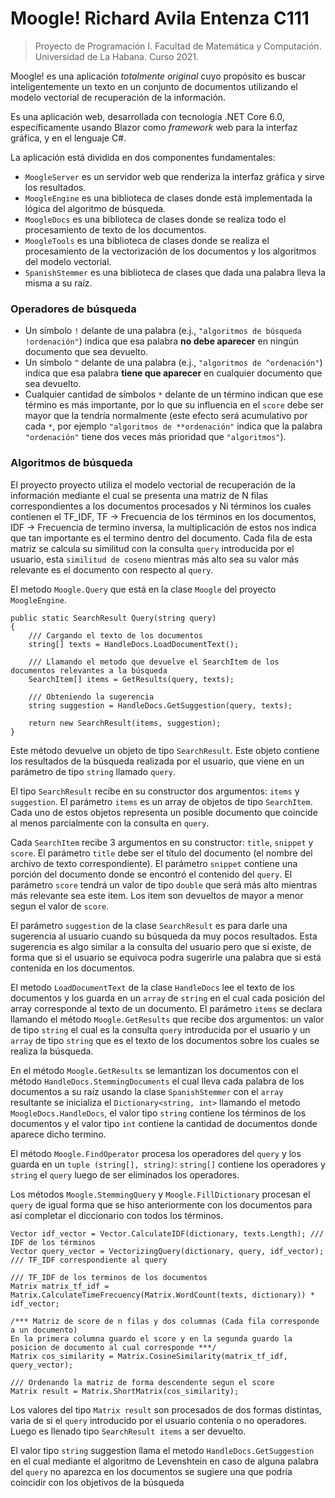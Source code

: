 # Moogle!       Richard Avila Entenza C111
> Proyecto de Programación I. Facultad de Matemática y Computación. Universidad de La Habana. Curso 2021.

Moogle! es una aplicación *totalmente original* cuyo propósito es buscar inteligentemente un texto en un conjunto de documentos utilizando 
el modelo vectorial de recuperación de la información.

Es una aplicación web, desarrollada con tecnología .NET Core 6.0, específicamente usando Blazor como *framework* web para la interfaz gráfica, y en el lenguaje C#.

La aplicación está dividida en dos componentes fundamentales:

- `MoogleServer` es un servidor web que renderiza la interfaz gráfica y sirve los resultados.
- `MoogleEngine` es una biblioteca de clases donde está implementada la lógica del algoritmo de búsqueda.
- `MoogleDocs` es una biblioteca de clases donde se realiza todo el procesamiento de texto de los documentos.
- `MoogleTools` es una biblioteca de clases donde se realiza el procesamiento de la vectorización de los documentos y los algoritmos del modelo vectorial.
- `SpanishStemmer` es una biblioteca de clases que dada una palabra lleva la misma a su raíz.

### Operadores de búsqueda
- Un símbolo `!` delante de una palabra (e.j., `"algoritmos de búsqueda !ordenación"`) indica que esa palabra **no debe aparecer** en ningún documento que sea devuelto.
- Un símbolo `^` delante de una palabra (e.j., `"algoritmos de ^ordenación"`) indica que esa palabra **tiene que aparecer** en cualquier documento que sea devuelto.
- Cualquier cantidad de símbolos `*` delante de un término indican que ese término es más importante, por lo que su influencia en el `score` debe ser mayor que la tendría normalmente (este efecto será acumulativo por cada `*`, por ejemplo `"algoritmos de **ordenación"` indica que la palabra `"ordenación"` tiene dos veces más prioridad que `"algoritmos"`).

### Algoritmos de búsqueda
El proyecto proyecto utiliza el modelo vectorial de recuperación de la información mediante el cual se presenta una matriz de N filas correspondientes a los documentos procesados y Ni términos los cuales contienen el TF_IDF, TF -> Frecuencia de los términos en los documentos, IDF -> Frecuencia de termino inversa, la multiplicación de estos nos indica que tan importante es el termino dentro del documento. Cada fila de esta matriz se calcula su similitud con la consulta `query` introducida por el usuario, esta `similitud de coseno` mientras más alto sea su valor más relevante es el documento con respecto al `query`.

El metodo `Moogle.Query` que está en la clase `Moogle` del proyecto `MoogleEngine`.

    public static SearchResult Query(string query) 
    {
        /// Cargando el texto de los documentos
        string[] texts = HandleDocs.LoadDocumentText();

        /// Llamando el metodo que devuelve el SearchItem de los documentos relevantes a la búsqueda
        SearchItem[] items = GetResults(query, texts);

        /// Obteniendo la sugerencia
        string suggestion = HandleDocs.GetSuggestion(query, texts);

        return new SearchResult(items, suggestion);
    }

Este método devuelve un objeto de tipo `SearchResult`. Este objeto contiene los resultados de la búsqueda realizada por el usuario, que viene en un parámetro de tipo `string` llamado `query`.

El tipo `SearchResult` recibe en su constructor dos argumentos: `items` y `suggestion`. El parámetro `items` es un array de objetos de tipo `SearchItem`. Cada uno de estos objetos representa un posible documento que coincide al menos parcialmente con la consulta en `query`.

Cada `SearchItem` recibe 3 argumentos en su constructor: `title`, `snippet` y `score`. El parámetro `title` debe ser el título del documento (el nombre del archivo de texto correspondiente). El parámetro `snippet` contiene una porción del documento donde se encontró el contenido del `query`. El parámetro `score` tendrá un valor de tipo `double` que será más alto mientras más relevante sea este item. Los item son devueltos de mayor a menor segun el valor de `score`.

El parámetro `suggestion` de la clase `SearchResult` es para darle una sugerencia al usuario cuando su búsqueda da muy pocos resultados. Esta sugerencia es algo similar a la consulta del usuario pero que sí existe, de forma que si el usuario se equivoca podra sugerirle una palabra que si está contenida en los documentos.

El metodo `LoadDocumentText` de la clase `HandleDocs` lee el texto de los documentos y los guarda en un `array` de `string` en el cual cada posición del array corresponde al texto de un documento.
El parámetro `items` se declara llamando el método `Moogle.GetResults` que recibe dos argumentos: un valor de tipo `string` el cual es la consulta `query` introducida por el usuario y un `array` de tipo `string` que es el texto de los documentos sobre los cuales se realiza la búsqueda.

En el método `Moogle.GetResults` se lemantizan los documentos con el método `HandleDocs.StemmingDocuments` el cual lleva cada palabra de los documentos a su raíz usando la clase `SpanishStemmer` con el `array` resultante se inicializa el `Dictionary<string, int>` llamando el metodo `MoogleDocs.HandleDocs`, el valor tipo `string` contiene los términos de los documentos y el valor tipo `int` contiene la cantidad de documentos donde aparece dicho termino.

El método `Moogle.FindOperator` procesa los operadores del `query` y los guarda en un `tuple (string[], string)`: `string[]` contiene los operadores y `string` el `query` luego de ser eliminados los operadores.

Los métodos `Moogle.StemmingQuery` y `Moogle.FillDictionary` procesan el `query` de igual forma que se hiso anteriormente con los documentos para así completar el diccionario con todos los términos.

    Vector idf_vector = Vector.CalculateIDF(dictionary, texts.Length); /// IDF de los términos
    Vector query_vector = VectorizingQuery(dictionary, query, idf_vector); /// TF_IDF correspondiente al query

    /// TF_IDF de los terminos de los documentos
    Matrix matrix_tf_idf = Matrix.CalculateTimeFrecuency(Matrix.WordCount(texts, dictionary)) * idf_vector;

    /*** Matriz de score de n filas y dos columnas (Cada fila corresponde a un documento)
    En la primera columna guardo el score y en la segunda guardo la posicion de documento al cual corresponde ***/
    Matrix cos_similarity = Matrix.CosineSimilarity(matrix_tf_idf, query_vector);

    /// Ordenando la matriz de forma descendente segun el score
    Matrix result = Matrix.ShortMatrix(cos_similarity);

Los valores del tipo `Matrix result` son procesados de dos formas distintas, varia de si el `query` introducido por el usuario contenía o no operadores.
Luego es llenado tipo `SearchResult items` a ser devuelto.

El valor tipo `string` suggestion llama el metodo `HandleDocs.GetSuggestion` en el cual mediante el algoritmo de Levenshtein en caso de alguna palabra del `query` no aparezca en los documentos se sugiere una que podría coincidir con los objetivos de la búsqueda
